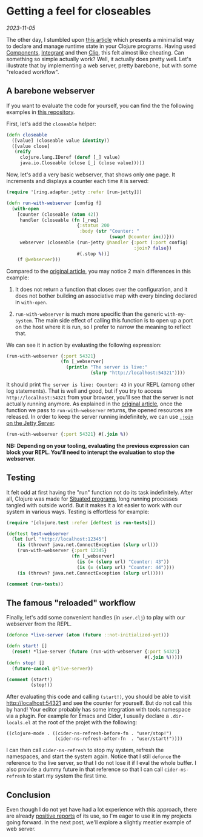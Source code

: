 # Getting a feel for closeables

_2023-11-05_

The other day, I stumbled upon [this article][1] which presents a minimalist way
to declare and manage runtime state in your Clojure programs. Having used
[Components][2], [Integrant][3] and then [Clip][4], this felt almost like
cheating. Can something so simple actually work? Well, it actually does pretty
well. Let's illustrate that by implementing a web server, pretty barebone, but
with some "reloaded workflow".

## A barebone webserver

If you want to evaluate the code for yourself, you can find the the
following examples in [this repository][5].

First, let's add the `closeable` helper:

```clj
(defn closeable
  ([value] (closeable value identity))
  ([value close]
   (reify
     clojure.lang.IDeref (deref [_] value)
     java.io.Closeable (close [_] (close value)))))
```

Now, let's add a very basic webserver, that shows only one page. It increments
and displays a counter each time it is served:

```clj
(require '[ring.adapter.jetty :refer [run-jetty]])

(defn run-with-webserver [config f]
  (with-open
    [counter (closeable (atom 42))
     handler (closeable (fn [_req]
                          {:status 200
                           :body (str "Counter: "
                                      (swap! @counter inc))}))
     webserver (closeable (run-jetty @handler {:port (:port config)
                                               :join? false})
                          #(.stop %))]
    (f @webserver)))
```

Compared to the [original article][1], you may notice 2 main differences in this example:

1. It does not return a function that closes over the configuration, and it does
   not bother building an associative map with every binding declared in
   `with-open`.

2. `run-with-webserver` is much more specific than the generic `with-my-system`.
    The main side effect of calling this function is to open up a port on the
    host where it is run, so I prefer to narrow the meaning to reflect that.

We can see it in action by evaluating the following expression:

```clj
(run-with-webserver {:port 54321}
                    (fn [_webserver]
                      (println "The server is live:"
                               (slurp "http://localhost:54321"))))
```

It should print `The server is live: Counter: 43` in your REPL (among other log
statements). That is well and good, but if you try to access
`http://localhost:54321` from your browser, you'll see that the server is not
actually running anymore. As explained in the [original article][1], once the
function we pass to `run-with-webserver` returns, the opened resources are
released. In order to keep the server running indefinitely, we can use [`.join`
on the Jetty Server][6].

```clj
(run-with-webserver {:port 54321} #(.join %))
```

__NB: Depending on your tooling, evaluating the previous expression can block
your REPL. You'll need to interupt the evaluation to stop the webserver.__

## Testing

It felt odd at first having the "run" function not do its task indefinitely.
After all, Clojure was made for [Situated programs][7], long running processes
tangled with outside world. But it makes it a lot easier to work with our system
in various ways. Testing is effortless for example:

```clj
(require '[clojure.test :refer [deftest is run-tests]])

(deftest test-webserver
  (let [url "http://localhost:12345"]
    (is (thrown? java.net.ConnectException (slurp url)))
    (run-with-webserver {:port 12345}
                        (fn [_webserver]
                          (is (= (slurp url) "Counter: 43"))
                          (is (= (slurp url) "Counter: 44"))))
    (is (thrown? java.net.ConnectException (slurp url)))))

(comment (run-tests))
```

## The famous "reloaded" workflow

Finally, let's add some convenient handles (in `user.clj`) to play with our
webserver from the REPL.

```clj
(defonce *live-server (atom (future ::not-initialized-yet)))

(defn start! []
  (reset! *live-server (future (run-with-webserver {:port 54321}
                                                   #(.join %)))))
(defn stop! []
  (future-cancel @*live-server))

(comment (start!)
         (stop!))
```

After evaluating this code and calling `(start!)`, you should be able to visit
[http://localhost:54321](http://localhost:54321) and see the counter for
yourself. But do not call this by hand! Your editor probably has some
integration with tools.namespace via a plugin. For example for Emacs and Cider,
I usually declare a `.dir-locals.el` at the root of the projet with the
following:

```emacs
((clojure-mode . ((cider-ns-refresh-before-fn . "user/stop!")
                  (cider-ns-refresh-after-fn  . "user/start!"))))
```

I can then call `cider-ns-refresh` to stop my system, refresh the namespaces,
and start the system again. Notice that I still `defonce` the reference to the
live server, so that I do not lose it if I eval the whole buffer. I also provide
a dummy future in that reference so that I can call `cider-ns-refresh` to start
my system the first time.


## Conclusion

Even though I do not yet have had a lot experience with this approach, there are
already [positive reports][8] of its use, so I'm eager to use it in my projects
going forward. In the next post, we'll explore a slightly meatier example of
web server.


[1]: https://medium.com/@maciekszajna/reloaded-workflow-out-of-the-box-be6b5f38ea98
[2]: https://github.com/stuartsierra/component
[3]: https://github.com/weavejester/integrant/
[4]: https://github.com/juxt/clip
[5]: https://github.com/chpill/demo-closeable/tree/master/barebone-webserver
[6]: https://eclipse.dev/jetty/javadoc/jetty-11/org/eclipse/jetty/server/Server.html#join()
[7]: https://youtu.be/2V1FtfBDsLU?t=646
[8]: https://www.juxt.pro/blog/clojure-in-griffin/
[9]: /en/posts/rapid-feedback-webdev-with-closeables-and-reitit.html
